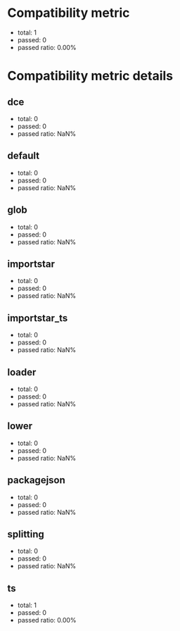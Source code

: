 # Compatibility metric
- total: 1
- passed: 0
- passed ratio: 0.00%
# Compatibility metric details
## dce
- total: 0
- passed: 0
- passed ratio: NaN%
## default
- total: 0
- passed: 0
- passed ratio: NaN%
## glob
- total: 0
- passed: 0
- passed ratio: NaN%
## importstar
- total: 0
- passed: 0
- passed ratio: NaN%
## importstar_ts
- total: 0
- passed: 0
- passed ratio: NaN%
## loader
- total: 0
- passed: 0
- passed ratio: NaN%
## lower
- total: 0
- passed: 0
- passed ratio: NaN%
## packagejson
- total: 0
- passed: 0
- passed ratio: NaN%
## splitting
- total: 0
- passed: 0
- passed ratio: NaN%
## ts
- total: 1
- passed: 0
- passed ratio: 0.00%
